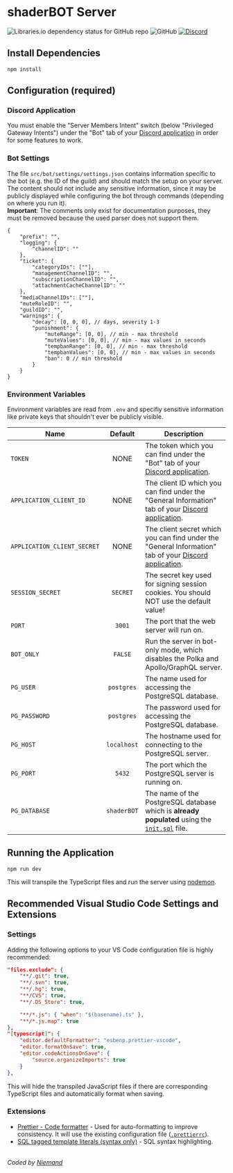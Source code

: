 # shaderBOT Server

![Libraries.io dependency status for GitHub repo](https://img.shields.io/librariesio/github/Shader-Labs/shaderBOT-server?style=flat-square)
![GitHub](https://img.shields.io/github/license/Shader-Labs/shaderBOT-server?style=flat-square)
[![Discord](https://img.shields.io/discord/237199950235041794?label=shaderLABS&logo=discord&color=7289da&style=flat-square)](https://discord.gg/RpzWN9S)

## Install Dependencies

```properties
npm install
```

## Configuration (required)

### Discord Application

You must enable the "Server Members Intent" switch (below "Privileged Gateway Intents") under the "Bot" tab of your [Discord application](https://discord.com/developers/applications) in order for some features to work.

### Bot Settings

The file `src/bot/settings/settings.json` contains information specific to the bot (e.g. the ID of the guild) and should match the setup on your server. The content should not include any sensitive information, since it may be publicly displayed while configuring the bot through commands (depending on where you run it). \
**Important**: The comments only exist for documentation purposes, they must be removed because the used parser does not support them.

```jsonc
{
    "prefix": "",
    "logging": {
        "channelID": ""
    },
    "ticket": {
        "categoryIDs": [""],
        "managementChannelID": "",
        "subscriptionChannelID": "",
        "attachmentCacheChannelID": ""
    },
    "mediaChannelIDs": [""],
    "muteRoleID": "",
    "guildID": "",
    "warnings": {
        "decay": [0, 0, 0], // days, severity 1-3
        "punishment": {
            "muteRange": [0, 0], // min - max threshold
            "muteValues": [0, 0], // min - max values in seconds
            "tempbanRange": [0, 0], // min - max threshold
            "tempbanValues": [0, 0], // min - max values in seconds
            "ban": 0 // min threshold
        }
    }
}
```

### Environment Variables

Environment variables are read from `.env` and specifiy sensitive information like private keys that shouldn't ever be publicly visible.

| Name                        |   Default   | Description                                                                                                                                          |
| --------------------------- | :---------: | ---------------------------------------------------------------------------------------------------------------------------------------------------- |
| `TOKEN`                     |    NONE     | The token which you can find under the "Bot" tab of your [Discord application](https://discord.com/developers/applications).                         |
| `APPLICATION_CLIENT_ID`     |    NONE     | The client ID which you can find under the "General Information" tab of your [Discord application](https://discord.com/developers/applications).     |
| `APPLICATION_CLIENT_SECRET` |    NONE     | The client secret which you can find under the "General Information" tab of your [Discord application](https://discord.com/developers/applications). |
| `SESSION_SECRET`            |  `SECRET`   | The secret key used for signing session cookies. You should NOT use the default value!                                                               |
| `PORT`                      |   `3001`    | The port that the web server will run on.                                                                                                            |
| `BOT_ONLY`                  |   `FALSE`   | Run the server in bot-only mode, which disables the Polka and Apollo/GraphQL server.                                                                 |
| `PG_USER`                   | `postgres`  | The name used for accessing the PostgreSQL database.                                                                                                 |
| `PG_PASSWORD`               | `postgres`  | The password used for accessing the PostgreSQL database.                                                                                             |
| `PG_HOST`                   | `localhost` | The hostname used for connecting to the PostgreSQL server.                                                                                           |
| `PG_PORT`                   |   `5432`    | The port which the PostgreSQL server is running on.                                                                                                  |
| `PG_DATABASE`               | `shaderBOT` | The name of the PostgreSQL database which is **already populated** using the [`init.sql`](src/db/init.sql) file.                                     |

## Running the Application

```properties
npm run dev
```

This will transpile the TypeScript files and run the server using [nodemon](https://www.npmjs.com/package/nodemon).

## Recommended Visual Studio Code Settings and Extensions

### Settings

Adding the following options to your VS Code configuration file is highly recommended:

```json
"files.exclude": {
    "**/.git": true,
    "**/.svn": true,
    "**/.hg": true,
    "**/CVS": true,
    "**/.DS_Store": true,

    "**/*.js": { "when": "$(basename).ts" },
    "**/*.js.map": true
},
"[typescript]": {
    "editor.defaultFormatter": "esbenp.prettier-vscode",
    "editor.formatOnSave": true,
    "editor.codeActionsOnSave": {
        "source.organizeImports": true
    }
},
```

This will hide the transpiled JavaScript files if there are corresponding TypeScript files and automatically format when saving.

### Extensions

-   [Prettier - Code formatter](https://marketplace.visualstudio.com/items?itemName=esbenp.prettier-vscode) - Used for auto-formatting to improve consistency. It will use the existing configuration file ([`.prettierrc`](.prettierrc)).
-   [SQL tagged template literals (syntax only)](https://marketplace.visualstudio.com/items?itemName=frigus02.vscode-sql-tagged-template-literals-syntax-only) - SQL syntax highlighting.

\
_Coded by [Niemand](https://github.com/Kneemund)_

